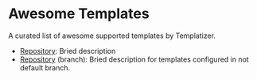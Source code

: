 # Awesome Templates

A curated list of awesome supported templates by Templatizer.

- [Repository](link): Bried description
- [Repository](link) (branch): Bried description for templates configured in not default branch.
